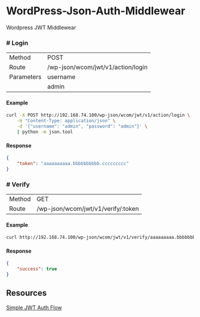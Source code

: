 # WordPress-Json-Auth-Middlewear

Wordpress JWT Middlewear

### # Login

| | |
|-|-|
| Method | POST | 
| Route | /wp-json/wcom/jwt/v1/action/login 
| Parameters | username |
| | admin |

#### Example

```bash
curl -X POST http://192.168.74.100/wp-json/wcom/jwt/v1/action/login \
    -H "Content-Type: application/json" \
    -d '{"username": "admin", "password": "admin"}' \
    | python -m json.tool
```

#### Response

```json
{
    "token": "aaaaaaaaaa.bbbbbbbbbb.ccccccccc"
}
```

### # Verify

| | |
|-|-|
| Method | GET | 
| Route | /wp-json/wcom/jwt/v1/verify/:token

#### Example

```bash
curl http://192.168.74.100/wp-json/wcom/jwt/v1/verify/aaaaaaaaa.bbbbbbbbbb.ccccccccc

```

#### Response

```json
{
    "success": true
}
```

## Resources

[Simple JWT Auth Flow](https://medium.freecodecamp.org/how-to-make-authentication-easier-with-json-web-token-cc15df3f2228)